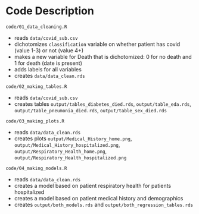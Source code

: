 # Code Description

`code/01_data_cleaning.R`
- reads `data/covid_sub.csv`
- dichotomizes `classification` variable on whether patient has covid (value 1-3) or not (value 4+)
- makes a new variable for Death that is dichotomized: 0 for no death and 1 for death (date is present)
- adds labels for all variables
- creates `data/data_clean.rds`

`code/02_making_tables.R`
- reads `data/covid_sub.csv`
- creates tables `output/tables_diabetes_died.rds`, `output/table_eda.rds`, `output/table_pneumonia_died.rds`, `output/table_sex_died.rds`

`code/03_making_plots.R`
- reads `data/data_clean.rds`
- creates plots `output/Medical_History_home.png`, `output/Medical_History_hospitalized.png`, `output/Respiratory_Health_home.png`, `output/Respiratory_Health_hospitalized.png`

`code/04_making_models.R`
- reads `data/data_clean.rds`
- creates a model based on patient respiratory health for patients hospitalized
- creates a model based on patient medical history and demographics
- creates `output/both_models.rds` and `output/both_regression_tables.rds`
